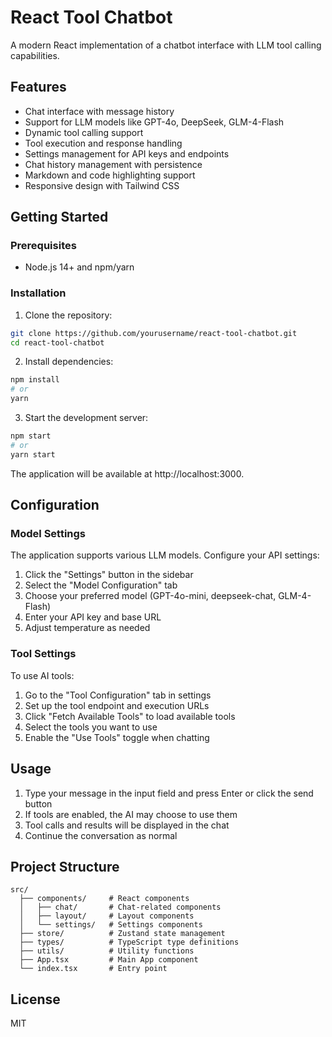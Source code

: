 # React Tool Chatbot

A modern React implementation of a chatbot interface with LLM tool calling capabilities.

## Features

- Chat interface with message history
- Support for LLM models like GPT-4o, DeepSeek, GLM-4-Flash
- Dynamic tool calling support
- Tool execution and response handling
- Settings management for API keys and endpoints
- Chat history management with persistence
- Markdown and code highlighting support
- Responsive design with Tailwind CSS

## Getting Started

### Prerequisites

- Node.js 14+ and npm/yarn

### Installation

1. Clone the repository:
```bash
git clone https://github.com/yourusername/react-tool-chatbot.git
cd react-tool-chatbot
```

2. Install dependencies:
```bash
npm install
# or
yarn
```

3. Start the development server:
```bash
npm start
# or
yarn start
```

The application will be available at http://localhost:3000.

## Configuration

### Model Settings

The application supports various LLM models. Configure your API settings:

1. Click the "Settings" button in the sidebar
2. Select the "Model Configuration" tab
3. Choose your preferred model (GPT-4o-mini, deepseek-chat, GLM-4-Flash)
4. Enter your API key and base URL
5. Adjust temperature as needed

### Tool Settings

To use AI tools:

1. Go to the "Tool Configuration" tab in settings
2. Set up the tool endpoint and execution URLs
3. Click "Fetch Available Tools" to load available tools
4. Select the tools you want to use
5. Enable the "Use Tools" toggle when chatting

## Usage

1. Type your message in the input field and press Enter or click the send button
2. If tools are enabled, the AI may choose to use them
3. Tool calls and results will be displayed in the chat
4. Continue the conversation as normal

## Project Structure

```
src/
  ├── components/     # React components
  │   ├── chat/       # Chat-related components
  │   ├── layout/     # Layout components
  │   └── settings/   # Settings components
  ├── store/          # Zustand state management
  ├── types/          # TypeScript type definitions
  ├── utils/          # Utility functions
  ├── App.tsx         # Main App component
  └── index.tsx       # Entry point
```

## License

MIT 
